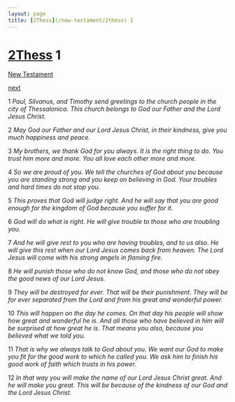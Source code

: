 ```yaml
---
layout: page
title: [2Thess](/new-testament/2thess) 1
---
```


# [2Thess](/new-testament/2thess) 1

[New Testament](/new-testament)


[next](/new-testament/2thess/2thess-2.html)

1 _Paul, Silvanus, and Timothy send greetings to the church people in the city of Thessalonica. This church belongs to God our Father and the Lord Jesus Christ._

2 _May God our Father and our Lord Jesus Christ, in their kindness, give you much happiness and peace._

3 _My brothers, we thank God for you always. It is the right thing to do. You trust him more and more. You all love each other more and more._

4 _So we are proud of you. We tell the churches of God about you because you are standing strong and you keep on believing in God. Your troubles and hard times do not stop you._

5 _This proves that God will judge right. And he will say that you are good enough for the kingdom of God because you suffer for it._

6 _God will do what is right. He will give trouble to those who are troubling you._

7 _And he will give rest to you who are having troubles, and to us also. He will give this rest when our Lord Jesus comes back from heaven. The Lord Jesus will come with his strong angels in flaming fire._

8 _He will punish those who do not know God, and those who do not obey the good news of our Lord Jesus._

9 _They will be destroyed for ever. That will be their punishment. They will be for ever separated from the Lord and from his great and wonderful power._

10 _This will happen on the day he comes. On that day his people will show how great and wonderful he is. And all those who have believed in him will be surprised at how great he is. That means you also, because you believed what we told you._

11 _That is why we always talk to God about you. We want our God to make you fit for the good work to which he called you. We ask him to finish his good work of faith which trusts in his power._

12 _In that way you will make the name of our Lord Jesus Christ great. And he will make you great. This will be because of the kindness of our God and the Lord Jesus Christ._

